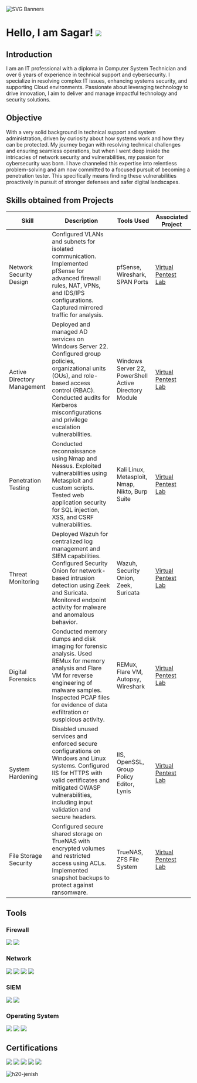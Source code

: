 ![SVG Banners](https://svg-banners.vercel.app/api?type=glitch&text1=SAGAR%20PATEL%20&width=1100&height=150)

# Hello, I am Sagar! <a href="https://www.linkedin.com/in/spatel275/"><img src="https://img.shields.io/badge/-LinkedIn-0072b1?&style=for-the-badge&logo=linkedin&logoColor=white" /></a>

## Introduction
I am an IT professional with a diploma in Computer System Technician and over 6 years of experience in technical support and cybersecurity. I specialize in resolving complex IT issues, enhancing systems security, and supporting Cloud environments. Passionate about leveraging technology to drive innovation, I aim to deliver and manage impactful technology and security solutions.

## Objective

With a very solid background in technical support and system administration, driven by curiosity about how systems work and how they can be protected. My journey began with resolving technical challenges and ensuring seamless operations, but when I went deep inside the intricacies of network security and vulnerabilities, my passion for cybersecurity was born. I have channeled this expertise into relentless problem-solving and am now committed to a focused pursuit of becoming a penetration tester. This specifically means finding these vulnerabilities proactively in pursuit of stronger defenses and safer digital landscapes.

## Skills obtained from Projects

| Skill                     | Description                                                                                                                                                 | Tools Used                              | Associated Project         |
|--------------------------------|-----------------------------------------------------------------------------------------------------------------------------------------------------------------|---------------------------------------------|---------------|
| Network Security Design    | Configured VLANs and subnets for isolated communication. Implemented pfSense for advanced firewall rules, NAT, VPNs, and IDS/IPS configurations. Captured mirrored traffic for analysis. | pfSense, Wireshark, SPAN Ports|<a href="https://github.com/H20-Jenish/Detection-lab"> Virtual Pentest Lab</a>
| Active Directory Management| Deployed and managed AD services on Windows Server 22. Configured group policies, organizational units (OUs), and role-based access control (RBAC). Conducted audits for Kerberos misconfigurations and privilege escalation vulnerabilities. | Windows Server 22, PowerShell Active Directory Module | <a href="https://github.com/H20-Jenish/Detection-lab"> Virtual Pentest Lab</a>
| Penetration Testing| Conducted reconnaissance using Nmap and Nessus. Exploited vulnerabilities using Metasploit and custom scripts. Tested web application security for SQL injection, XSS, and CSRF vulnerabilities.| Kali Linux, Metasploit, Nmap, Nikto, Burp Suite | <a href="https://github.com/H20-Jenish/Detection-lab"> Virtual Pentest Lab</a>
| Threat Monitoring| Deployed Wazuh for centralized log management and SIEM capabilities. Configured Security Onion for network-based intrusion detection using Zeek and Suricata. Monitored endpoint activity for malware and anomalous behavior.| Wazuh, Security Onion, Zeek, Suricata| <a href="https://github.com/H20-Jenish/Detection-lab"> Virtual Pentest Lab</a>
| Digital Forensics| Conducted memory dumps and disk imaging for forensic analysis. Used REMux for memory analysis and Flare VM for reverse engineering of malware samples. Inspected PCAP files for evidence of data exfiltration or suspicious activity.| REMux, Flare VM, Autopsy, Wireshark | <a href="https://github.com/H20-Jenish/Detection-lab"> Virtual Pentest Lab</a>
| System Hardening| Disabled unused services and enforced secure configurations on Windows and Linux systems. Configured IIS for HTTPS with valid certificates and mitigated OWASP vulnerabilities, including input validation and secure headers. | IIS, OpenSSL, Group Policy Editor, Lynis| <a href="https://github.com/H20-Jenish/Detection-lab"> Virtual Pentest Lab</a>
| File Storage Security| Configured secure shared storage on TrueNAS with encrypted volumes and restricted access using ACLs. Implemented snapshot backups to protect against ransomware. | TrueNAS, ZFS File System| <a href="https://github.com/H20-Jenish/Detection-lab"> Virtual Pentest Lab</a>|
## Tools

### Firewall
<div>
    <img src="https://img.shields.io/badge/-pfSense-3949AB?&style=for-the-badge&logo=pfSense&logoColor=white" />  
    <img src="https://img.shields.io/badge/-Fortinet-000000?&style=for-the-badge&logo=Fortinet&logoColor=white" />
</div>

### Network
<div>
    <img src="https://img.shields.io/badge/-Wireshark-1679A7?&style=for-the-badge&logo=Wireshark&logoColor=white" />
    <img src="https://img.shields.io/badge/-Suricata-EF3B2D?&style=for-the-badge&logo=Suricata&logoColor=white" />
    <img src="https://img.shields.io/badge/-Zeek-777BB4?&style=for-the-badge&logo=Zeek&logoColor=white" />
    <img src="https://img.shields.io/badge/-Snort-FF3E00?&style=for-the-badge&logo=snortk&logoColor=Red" />
</div>

### SIEM
<div>
    <img src="https://img.shields.io/badge/-Splunk-000000?&style=for-the-badge&logo=Splunk&logoColor=white" />
    <img src="https://img.shields.io/badge/-Elastic-005571?&style=for-the-badge&logo=Elastic&logoColor=white" />
</div>

### Operating System
<div>
    <img src="https://img.shields.io/badge/-Kali_Linux-000000?&style=for-the-badge&logo=Kali-Linux&logoColor=white" />
    <img src="https://img.shields.io/badge/-Red_Hat-000000?&style=for-the-badge&logo=RedHat&logoColor=white" />
    <img src="https://img.shields.io/badge/-Microsoft%20Windows%20Server-0078D4?&style=for-the-badge&logo=windows&logoColor=white" />
    
</div>

## Certifications
<div>
<a href="https://www.credly.com/badges/5f5ef45e-5d38-413f-83e6-57419a4308d8/public_url"><img src="https://img.shields.io/badge/-Security%2B-FF0000?&style=for-the-badge&logo=CompTIA&logoColor=white" /></a>
<img src="https://img.shields.io/badge/-ITILv4-000000?&style=for-the-badge&logo=ITIL&logoColor=white" />
<a href="https://www.credly.com/badges/841007c9-47d1-4297-9787-7914bc7a78c3/public_url"><img src="https://img.shields.io/badge/-Ethical%20Hacker-000000?&style=for-the-badge&logo=Cisco&logoColor=white" /></a>
<a href="https://www.credly.com/badges/53e27d40-65e5-437f-81de-89f5c5c0b541/public_url"><img src="https://img.shields.io/badge/-Google%20Cyber%20Security%20Certificate-4285F4?&style=for-the-badge&logo=Google&logoColor=white" /></a>
<a href="https://www.credly.com/badges/9a223aee-2bc8-48ec-8b8d-c21ec9a86e30/public_url"><img src="https://img.shields.io/badge/-Fortinet_Certified_Associate_Cybersecurity-003B36?&style=for-the-badge&logo=Fortinet&logoColor=white" /></a>
</div>

<p align="left"> <img src="https://komarev.com/ghpvc/?username=h20-jenish&label=Profile%20views&color=0e75b6&style=flat" alt="h20-jenish" /> </p>
